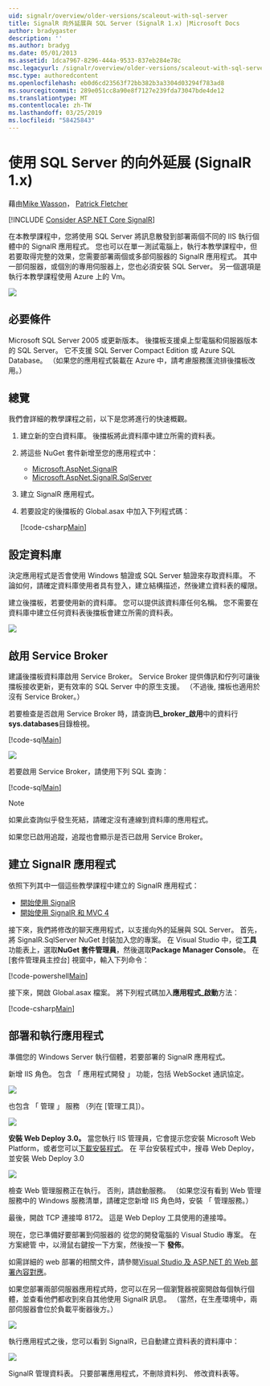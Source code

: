 ```yaml
---
uid: signalr/overview/older-versions/scaleout-with-sql-server
title: SignalR 向外延展與 SQL Server (SignalR 1.x) |Microsoft Docs
author: bradygaster
description: ''
ms.author: bradyg
ms.date: 05/01/2013
ms.assetid: 1dca7967-8296-444a-9533-837eb284e78c
msc.legacyurl: /signalr/overview/older-versions/scaleout-with-sql-server
msc.type: authoredcontent
ms.openlocfilehash: eb0d6cd23563f72bb382b3a3304d03294f783ad8
ms.sourcegitcommit: 289e051cc8a90e8f7127e239fda73047bde4de12
ms.translationtype: MT
ms.contentlocale: zh-TW
ms.lasthandoff: 03/25/2019
ms.locfileid: "58425843"
---
```

<a name="signalr-scaleout-with-sql-server-signalr-1x"></a>使用 SQL Server 的向外延展 (SignalR 1.x)
====================
藉由[Mike Wasson](https://github.com/MikeWasson)， [Patrick Fletcher](https://github.com/pfletcher)

[!INCLUDE [Consider ASP.NET Core SignalR](~/includes/signalr/signalr-version-disambiguation.md)]

在本教學課程中，您將使用 SQL Server 將訊息散發到部署兩個不同的 IIS 執行個體中的 SignalR 應用程式。 您也可以在單一測試電腦上，執行本教學課程中，但若要取得完整的效果，您需要部署兩個或多部伺服器的 SignalR 應用程式。 其中一部伺服器，或個別的專用伺服器上，您也必須安裝 SQL Server。 另一個選項是執行本教學課程使用 Azure 上的 Vm。

![](scaleout-with-sql-server/_static/image1.png)

## <a name="prerequisites"></a>必要條件

Microsoft SQL Server 2005 或更新版本。 後擋板支援桌上型電腦和伺服器版本的 SQL Server。 它不支援 SQL Server Compact Edition 或 Azure SQL Database。 （如果您的應用程式裝載在 Azure 中，請考慮服務匯流排後擋板改用。）

## <a name="overview"></a>總覽

我們會詳細的教學課程之前，以下是您將進行的快速概觀。

1. 建立新的空白資料庫。 後擋板將此資料庫中建立所需的資料表。
2. 將這些 NuGet 套件新增至您的應用程式中： 

    - [Microsoft.AspNet.SignalR](http://nuget.org/packages/Microsoft.AspNet.SignalR)
    - [Microsoft.AspNet.SignalR.SqlServer](http://nuget.org/packages/Microsoft.AspNet.SignalR.SqlServer)
3. 建立 SignalR 應用程式。
4. 若要設定的後擋板的 Global.asax 中加入下列程式碼： 

    [!code-csharp[Main](scaleout-with-sql-server/samples/sample1.cs)]

## <a name="configure-the-database"></a>設定資料庫

決定應用程式是否會使用 Windows 驗證或 SQL Server 驗證來存取資料庫。 不論如何，請確定資料庫使用者具有登入，建立結構描述，然後建立資料表的權限。

建立後擋板，若要使用新的資料庫。 您可以提供該資料庫任何名稱。 您不需要在資料庫中建立任何資料表後擋板會建立所需的資料表。

![](scaleout-with-sql-server/_static/image2.png)

## <a name="enable-service-broker"></a>啟用 Service Broker

建議後擋板資料庫啟用 Service Broker。 Service Broker 提供傳訊和佇列可讓後擋板接收更新，更有效率的 SQL Server 中的原生支援。 （不過後, 擋板也適用於沒有 Service Broker。）

若要檢查是否啟用 Service Broker 時，請查詢**已\_broker\_啟用**中的資料行**sys.databases**目錄檢視。

[!code-sql[Main](scaleout-with-sql-server/samples/sample2.sql)]

![](scaleout-with-sql-server/_static/image3.png)

若要啟用 Service Broker，請使用下列 SQL 查詢：

[!code-sql[Main](scaleout-with-sql-server/samples/sample3.sql)]

> [!NOTE]
> 如果此查詢似乎發生死結，請確定沒有連線到資料庫的應用程式。

如果您已啟用追蹤，追蹤也會顯示是否已啟用 Service Broker。

## <a name="create-a-signalr-application"></a>建立 SignalR 應用程式

依照下列其中一個這些教學課程中建立的 SignalR 應用程式：

- [開始使用 SignalR](../getting-started/tutorial-getting-started-with-signalr.md)
- [開始使用 SignalR 和 MVC 4](tutorial-getting-started-with-signalr-and-mvc-4.md)

接下來，我們將修改的聊天應用程式，以支援向外的延展與 SQL Server。 首先，將 SignalR.SqlServer NuGet 封裝加入您的專案。 在 Visual Studio 中，從**工具**功能表上，選取**NuGet 套件管理員**，然後選取**Package Manager Console**。 在 [套件管理員主控台] 視窗中，輸入下列命令：

[!code-powershell[Main](scaleout-with-sql-server/samples/sample4.ps1)]

接下來，開啟 Global.asax 檔案。 將下列程式碼加入**應用程式\_啟動**方法：

[!code-csharp[Main](scaleout-with-sql-server/samples/sample5.cs)]

## <a name="deploy-and-run-the-application"></a>部署和執行應用程式

準備您的 Windows Server 執行個體，若要部署的 SignalR 應用程式。

新增 IIS 角色。 包含 「 應用程式開發 」 功能，包括 WebSocket 通訊協定。

![](scaleout-with-sql-server/_static/image4.png)

也包含 「 管理 」 服務 （列在 [管理工具]）。

![](scaleout-with-sql-server/_static/image5.png)

**安裝 Web Deploy 3.0。** 當您執行 IIS 管理員，它會提示您安裝 Microsoft Web Platform，或者您可以[下載安裝程式](https://go.microsoft.com/fwlink/?LinkId=255386)。 在 平台安裝程式中，搜尋 Web Deploy，並安裝 Web Deploy 3.0

![](scaleout-with-sql-server/_static/image6.png)

檢查 Web 管理服務正在執行。 否則，請啟動服務。 （如果您沒有看到 Web 管理服務中的 Windows 服務清單，請確定您新增 IIS 角色時，安裝 「 管理服務。）

最後，開啟 TCP 連接埠 8172。 這是 Web Deploy 工具使用的連接埠。

現在，您已準備好要部署到伺服器的 從您的開發電腦的 Visual Studio 專案。 在 方案總管 中，以滑鼠右鍵按一下方案，然後按一下 **發佈**。

如需詳細的 web 部署的相關文件，請參閱[Visual Studio 及 ASP.NET 的 Web 部署內容對應](../../../whitepapers/aspnet-web-deployment-content-map.md)。

如果您部署兩部伺服器應用程式時，您可以在另一個瀏覽器視窗開啟每個執行個體，並查看他們都收到來自其他使用 SignalR 訊息。 （當然，在生產環境中，兩部伺服器會位於負載平衡器後方。）

![](scaleout-with-sql-server/_static/image7.png)

執行應用程式之後，您可以看到 SignalR，已自動建立資料表的資料庫中：

![](scaleout-with-sql-server/_static/image8.png)

SignalR 管理資料表。 只要部署應用程式，不刪除資料列、 修改資料表等。

